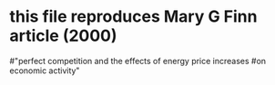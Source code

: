# this file reproduces Mary G Finn article (2000)
#"perfect competition and the effects of energy price increases
#on economic activity"
